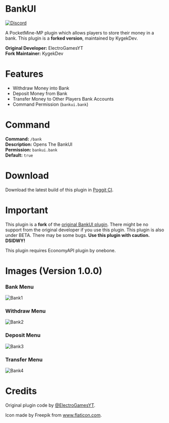 # BankUI

[![Discord](https://img.shields.io/discord/856281149503963166?label=Discord)](https://discord.gg/TstDS9jZf7)

A PocketMine-MP plugin which allows players to store their money in a bank. This plugin is a **forked version**, maintained by KygekDev.

**Original Developer:** ElectroGamesYT\
**Fork Maintainer:** KygekDev

# Features

- Withdraw Money into Bank
- Deposit Money from Bank
- Transfer Money to Other Players Bank Accounts
- Command Permission (`bankui.bank`)

# Command

**Command:** `/bank`\
**Description:** Opens The BankUI\
**Permission:** `bankui.bank`\
**Default:** `true`

# Download

Download the latest build of this plugin in [Poggit CI](https://poggit.pmmp.io/ci/kdpls/BankUI/~).

# Important

This plugin is a **fork** of the [original BankUI plugin](https://github.com/ElectroGamesYT/BankUI). There might be no support from the original developer if you use this plugin. This plugin is also under BETA. There may be some bugs. **Use this plugin with caution. DSIDWY!**

This plugin requires EconomyAPI plugin by onebone.

# Images (Version 1.0.0)

### Bank Menu

![Bank1](https://user-images.githubusercontent.com/34932094/122729368-b74cc880-d23e-11eb-8f8b-fbda25709bfa.PNG)

### Withdraw Menu

![Bank2](https://user-images.githubusercontent.com/34932094/122729370-b7e55f00-d23e-11eb-8aa6-1d8e8b47e70f.PNG)

### Deposit Menu

![Bank3](https://user-images.githubusercontent.com/34932094/122729371-b7e55f00-d23e-11eb-8a94-ee292bab50f8.PNG)

### Transfer Menu

![Bank4](https://user-images.githubusercontent.com/34932094/122729372-b7e55f00-d23e-11eb-9a8c-f44571718108.PNG)

# Credits

Original plugin code by [@ElectroGamesYT](https://github.com/ElectroGamesYT).

Icon made by Freepik from www.flaticon.com.
